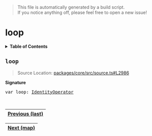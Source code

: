 > This file is automatically generated by a build script.<br>If you notice anything off, please feel free to open a new issue!

# loop

<details><summary><b>Table of Contents</b></summary><br>

1. [<code>loop</code>](#loop)</details>

## <a name="loop"></a><code>loop</code>

> Source Location: [packages\/core\/src\/source.ts#L2986](..\/..\/packages\/core\/src\/source.ts#L2986)

<b>Signature</b>

<pre>var loop: <a href="001-IdentityOperator.md#IdentityOperator">IdentityOperator</a></pre><br>

| [Previous \(last\)](038-last.md#readme) |
| --- |

<div align="right">

| [Next \(map\)](040-map.md#readme) |
| --- |
</div>
